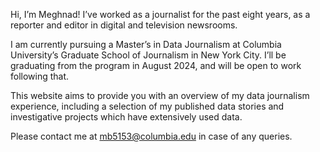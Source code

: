 Hi, I’m Meghnad! I’ve worked as a journalist for the past eight years, as a reporter and editor in digital and television newsrooms.

I am currently pursuing a Master’s in Data Journalism at Columbia University’s Graduate School of Journalism in New York City. I’ll be graduating from the program in August 2024, and will be open to work following that.

This website aims to provide you with an overview of my data journalism experience, including a selection of my published data stories and investigative projects which have extensively used data.

Please contact me at mb5153@columbia.edu in case of any queries.
